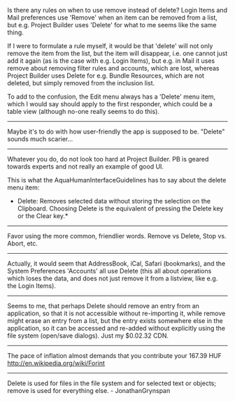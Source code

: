 Is there any rules on when to use remove instead of delete? Login Items and Mail preferences use 'Remove' when an item can be removed from a list, but e.g. Project Builder uses 'Delete' for what to me seems like the same thing.

If I were to formulate a rule myself, it would be that 'delete' will not only remove the item from the list, but the item will disappear, i.e. one cannot just add it again (as is the case with e.g. Login Items), but e.g. in Mail it uses remove about removing filter rules and accounts, which are lost, whereas Project Builder uses Delete for e.g. Bundle Resources, which are not deleted, but simply removed from the inclusion list.

To add to the confusion, the Edit menu always has a 'Delete' menu item, which I would say should apply to the first responder, which could be a table view (although no-one really seems to do this).

----

Maybe it's to do with how user-friendly the app is supposed to be. "Delete" sounds much scarier...

----

Whatever you do, do not look too hard at Project Builder. PB is geared towards experts and not really an example of good UI.

This is what the AquaHumanInterfaceGuidelines has to say about the delete menu item:

* Delete: Removes selected data without storing the selection on the Clipboard.  Choosing Delete is the equivalent of pressing the Delete key or the Clear key.*

----

Favor using the more common, friendlier words.  Remove vs Delete, Stop vs. Abort, etc.

----

Actually, it would seem that AddressBook, iCal, Safari (bookmarks), and the System Preferences 'Accounts' all use Delete (this all about operations which loses the data, and does not just remove it from a listview, like e.g. the Login Items).

----

Seems to me, that perhaps Delete should remove an entry from an application, so that it is not accessible without re-importing it, while remove might erase an entry from a list, but the entry exists somewhere else in the application, so it can be accessed and re-added without explicitly using the file system (open/save dialogs). Just my $0.02.32 CDN.

----

The pace of inflation almost demands that you contribute your 167.39 HUF  http://en.wikipedia.org/wiki/Forint

----

Delete is used for files in the file system and for selected text or objects; remove is used for everything else. - JonathanGrynspan
